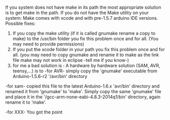 

If you system does not have make in its path the most appropriate solution is to get make in the path. 
If you do not have the Make utility on your system: Make comes with xcode and with pre-1.5.7 arduino IDE versions.  
Possible fixes: 
1) If you copy the make utility (if it is called gnumake rename a copy to make) to the /usr/bin folder you fix this problem once and for all. (You may need to provide permissions) 
2) If you put the xcode folder in your path you fix this problem once and for all. (you may need to copy gnumake and rename it to make as the link file make may not work in eclipse -tell me if you know-) 
3) for me a bad solution is : A hardware by hardware solution (SAM, AVR, teensy,...) is to -for AVR- simply copy the 'gnumake' executable from Arduino-1.5.6-r2 '/avr/bin' directory 

-for sam- copied this file to the latest Arduino-1.6.x 'avr/bin' directory and renamed it from 'gnumake' to 'make'. 
Simply copy the same 'gnumake' file and place it in the '/gcc-arm-none-eabi-4.8.3-2014q1/bin' directory, again rename it to 'make'. 

-for XXX- You got the point 